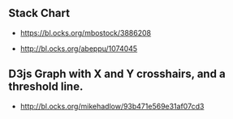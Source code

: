 ## Stack Chart
* https://bl.ocks.org/mbostock/3886208

* http://bl.ocks.org/abeppu/1074045

## D3js Graph with X and Y crosshairs, and a threshold line.
* http://bl.ocks.org/mikehadlow/93b471e569e31af07cd3
